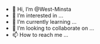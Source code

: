 - 👋 Hi, I’m @West-Minsta
- 👀 I’m interested in ...
- 🌱 I’m currently learning ...
- 💞️ I’m looking to collaborate on ...
- 📫 How to reach me ...

<!---
West-Minsta/West-Minsta is a ✨ special ✨ repository because its `README.md` (this file) appears on your GitHub profile.
You can click the Preview link to take a look at your changes.
--->
